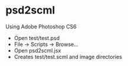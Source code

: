 psd2scml
========

Using Adobe Photoshop CS6
- Open test/test.psd
- File -> Scripts -> Browse...
- Open psd2scml.jsx
- Creates test/test.scml and image directories
